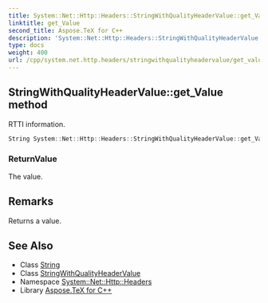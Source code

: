 ```yaml
---
title: System::Net::Http::Headers::StringWithQualityHeaderValue::get_Value method
linktitle: get_Value
second_title: Aspose.TeX for C++
description: 'System::Net::Http::Headers::StringWithQualityHeaderValue::get_Value method. RTTI information in C++.'
type: docs
weight: 400
url: /cpp/system.net.http.headers/stringwithqualityheadervalue/get_value/
---
```

## StringWithQualityHeaderValue::get_Value method


RTTI information.

```cpp
String System::Net::Http::Headers::StringWithQualityHeaderValue::get_Value()
```


### ReturnValue

The value.
## Remarks


Returns a value. 
## See Also

* Class [String](../../../system/string/)
* Class [StringWithQualityHeaderValue](../)
* Namespace [System::Net::Http::Headers](../../)
* Library [Aspose.TeX for C++](../../../)
